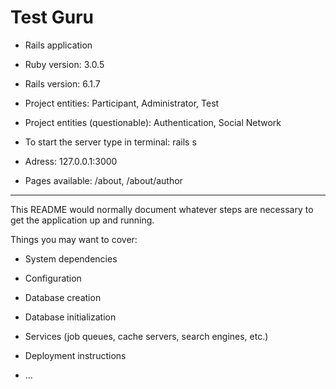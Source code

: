 # Test Guru

* Rails application

* Ruby version: 3.0.5

* Rails version: 6.1.7

* Project entities: Participant, Administrator, Test

* Project entities (questionable): Authentication, Social Network

* To start the server type in terminal: rails s

* Adress: 127.0.0.1:3000

* Pages available: /about, /about/author

---

This README would normally document whatever steps are necessary to get the
application up and running.

Things you may want to cover:

* System dependencies

* Configuration

* Database creation

* Database initialization

* Services (job queues, cache servers, search engines, etc.)

* Deployment instructions

* ...
